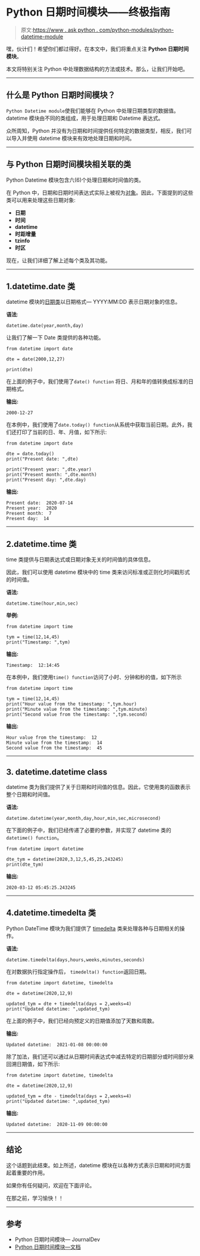 # Python 日期时间模块——终极指南

> 原文:[https://www . ask python . com/python-modules/python-datetime-module](https://www.askpython.com/python-modules/python-datetime-module)

嘿，伙计们！希望你们都过得好。在本文中，我们将重点关注 **Python 日期时间模块**。

本文将特别关注 Python 中处理数据结构的方法或技术。那么，让我们开始吧。

* * *

## 什么是 Python 日期时间模块？

`Python Datetime module`使我们能够在 Python 中处理日期类型的数据值。datetime 模块由不同的类组成，用于处理日期和 Datetime 表达式。

众所周知，Python 并没有为日期和时间提供任何特定的数据类型，相反，我们可以导入并使用 datetime 模块来有效地处理日期和时间。

* * *

## 与 Python 日期时间模块相关联的类

Python Datetime 模块包含六(6)个处理日期和时间值的类。

在 Python 中，日期和日期时间表达式实际上被视为[对象](https://www.askpython.com/python/oops/python-classes-objects)。因此，下面提到的这些类可以用来处理这些日期对象:

*   **日期**
*   **时间**
*   **datetime**
*   **时距增量**
*   **tzinfo**
*   **时区**

现在，让我们详细了解上述每个类及其功能。

* * *

## 1.datetime.date 类

datetime 模块的[日期类](https://www.askpython.com/python/examples/current-date-and-time-in-python)以日期格式— YYYY:MM:DD 表示日期对象的信息。

**语法**:

```
datetime.date(year,month,day)

```

让我们了解一下 Date 类提供的各种功能。

```
from datetime import date

dte = date(2000,12,27)

print(dte)

```

在上面的例子中，我们使用了`date() function` 将日、月和年的值转换成标准的日期格式。

**输出:**

```
2000-12-27

```

在本例中，我们使用了`date.today() function`从系统中获取当前日期。此外，我们还打印了当前的日、年、月值，如下所示:

```
from datetime import date

dte = date.today()
print("Present date: ",dte)

print("Present year: ",dte.year)
print("Present month: ",dte.month)
print("Present day: ",dte.day)

```

**输出:**

```
Present date:  2020-07-14
Present year:  2020
Present month:  7
Present day:  14

```

* * *

## 2.datetime.time 类

time 类提供与日期表达式或日期对象无关的时间值的具体信息。

因此，我们可以使用 datetime 模块中的 time 类来访问标准或正则化时间戳形式的时间值。

**语法:**

```
datetime.time(hour,min,sec)

```

**举例:**

```
from datetime import time

tym = time(12,14,45)
print("Timestamp: ",tym)

```

**输出:**

```
Timestamp:  12:14:45

```

在本例中，我们使用`time() function`访问了小时、分钟和秒的值，如下所示

```
from datetime import time

tym = time(12,14,45)
print("Hour value from the timestamp: ",tym.hour)
print("Minute value from the timestamp: ",tym.minute)
print("Second value from the timestamp: ",tym.second)

```

**输出:**

```
Hour value from the timestamp:  12
Minute value from the timestamp:  14
Second value from the timestamp:  45

```

* * *

## 3\. datetime.datetime class

datetime 类为我们提供了关于日期和时间值的信息。因此，它使用类的函数表示整个日期和时间值。

**语法:**

```
datetime.datetime(year,month,day,hour,min,sec,microsecond)

```

在下面的例子中，我们已经传递了必要的参数，并实现了 datetime 类的`datetime() function`。

```
from datetime import datetime

dte_tym = datetime(2020,3,12,5,45,25,243245)
print(dte_tym)

```

**输出:**

```
2020-03-12 05:45:25.243245

```

* * *

## 4.datetime.timedelta 类

Python DateTime 模块为我们提供了 [timedelta](https://www.askpython.com/python-modules/python-timedelta) 类来处理各种与日期相关的操作。

**语法:**

```
datetime.timedelta(days,hours,weeks,minutes,seconds)

```

在对数据执行指定操作后， `timedelta() function`返回日期。

```
from datetime import datetime, timedelta 

dte = datetime(2020,12,9)

updated_tym = dte + timedelta(days = 2,weeks=4) 
print("Updated datetime: ",updated_tym)

```

在上面的例子中，我们已经向预定义的日期值添加了天数和周数。

**输出:**

```
Updated datetime:  2021-01-08 00:00:00

```

除了加法，我们还可以通过从日期时间表达式中减去特定的日期部分或时间部分来回溯日期值，如下所示:

```
from datetime import datetime, timedelta 

dte = datetime(2020,12,9)

updated_tym = dte - timedelta(days = 2,weeks=4) 
print("Updated datetime: ",updated_tym)

```

**输出:**

```
Updated datetime:  2020-11-09 00:00:00

```

* * *

## 结论

这个话题到此结束。如上所述，datetime 模块在以各种方式表示日期和时间方面起着重要的作用。

如果你有任何疑问，欢迎在下面评论。

在那之前，学习愉快！！

* * *

## 参考

*   Python 日期时间模块— JournalDev
*   [Python 日期时间模块—文档](https://docs.python.org/3/library/datetime.html)
